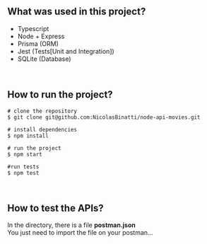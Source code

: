 ## What was used in this project?
- Typescript
- Node + Express
- Prisma (ORM)
- Jest (Tests[Unit and Integration])
- SQLite (Database)

<br>

## How to run the project?
```
# clone the repository
$ git clone git@github.com:NicolasBinatti/node-api-movies.git

# install dependencies
$ npm install

# run the project
$ npm start

#run tests
$ npm test
```

<br>

## How to test the APIs?

In the directory, there is a file <strong>postman.json</strong> <br>
You just need to import the file on your postman...
